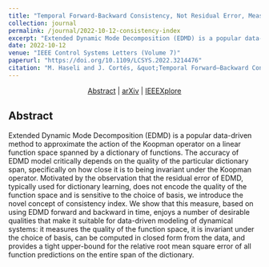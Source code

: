 ```yaml
---
title: "Temporal Forward-Backward Consistency, Not Residual Error, Measures the Prediction Accuracy of Extended Dynamic Mode Decomposition"
collection: journal
permalink: /journal/2022-10-12-consistency-index
excerpt: "Extended Dynamic Mode Decomposition (EDMD) is a popular data-driven method to approximate the action of the Koopman operator on a linear function space spanned by a dictionary of functions. The accuracy of EDMD model critically depends on the quality of the particular dictionary span, specifically on how close it is to being invariant under the Koopman operator. Motivated by the observation that the residual error of EDMD, typically used for dictionary learning, does not encode the quality of the function space and is sensitive to the choice of basis, we introduce the novel concept of consistency index. We show that this measure, based on using EDMD forward and backward in time, enjoys a number of desirable qualities that make it suitable for data-driven modeling of dynamical systems: it measures the quality of the function space, it is invariant under the choice of basis, can be computed in closed form from the data, and provides a tight upper-bound for the relative root mean square error of all function predictions on the entire span of the dictionary."
date: 2022-10-12
venue: "IEEE Control Systems Letters (Volume 7)"
paperurl: "https://doi.org/10.1109/LCSYS.2022.3214476"
citation: "M. Haseli and J. Cortés, &quot;Temporal Forward–Backward Consistency, Not Residual Error, Measures the Prediction Accuracy of Extended Dynamic Mode Decomposition,&quot; in <i>IEEE Control Systems Letters</i>, vol. 7, pp. 649-654, 2023, doi: 10.1109/LCSYS.2022.3214476."
---
```


<p style="text-align:center"> <a href="http://terrano.ucsd.edu/jorge/publications/jp/jp166.html">Abstract</a> | <a href="https://arxiv.org/abs/2207.07719">arXiv</a> | <a href="https://doi.org/10.1109/LCSYS.2022.3214476">IEEEXplore</a> </p>

## Abstract

Extended Dynamic Mode Decomposition (EDMD) is a popular data-driven method to approximate the action of the Koopman operator on a linear function space spanned by a dictionary of functions. The accuracy of EDMD model critically depends on the quality of the particular dictionary span, specifically on how close it is to being invariant under the Koopman operator. Motivated by the observation that the residual error of EDMD, typically used for dictionary learning, does not encode the quality of the function space and is sensitive to the choice of basis, we introduce the novel concept of consistency index. We show that this measure, based on using EDMD forward and backward in time, enjoys a number of desirable qualities that make it suitable for data-driven modeling of dynamical systems: it measures the quality of the function space, it is invariant under the choice of basis, can be computed in closed form from the data, and provides a tight upper-bound for the relative root mean square error of all function predictions on the entire span of the dictionary.